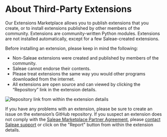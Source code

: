 # About Third-Party Extensions

Our Extensions Marketplace allows you to publish extensions that you create, or to install extensions published by other members of the community. Extensions are community-written Python modules. Extensions are not installed automatically, except for a few Saleae-created extensions.&#x20;

Before installing an extension, please keep in mind the following:

* Non-Saleae extensions were created and published by members of the community.
* Saleae cannot endorse their contents.
* Please treat extensions the same way you would other programs downloaded from the internet.
* All extensions are open source and can viewed by clicking the “Repository” link in the extension details.

![Repository link from within the extension details](<../../../.gitbook/assets/Screen Shot 2020-08-28 at 5.12.28 PM.png>)

If you have any problems with an extension, please be sure to create an issue on the extension’s GitHub repository. If you suspect an extension does not comply with the [Saleae Marketplace Partner Agreement](https://downloads.saleae.com/Saleae+Marketplace+Partner+Agreement.pdf), please [contact Saleae support](https://contact.saleae.com/hc/en-us/requests/new) or click on the "Report" button from within the extension details.
